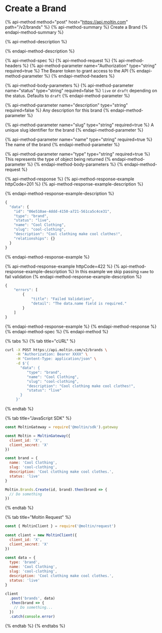 # Create a Brand

{% api-method method="post" host="https://api.moltin.com" path="/v2/brands" %}
{% api-method-summary %}
Create a Brand
{% endapi-method-summary %}

{% api-method-description %}

{% endapi-method-description %}

{% api-method-spec %}
{% api-method-request %}
{% api-method-headers %}
{% api-method-parameter name="Authorization" type="string" required=true %}
The Bearer token to grant access to the API
{% endapi-method-parameter %}
{% endapi-method-headers %}

{% api-method-body-parameters %}
{% api-method-parameter name="status" type="string" required=false %}
`live` or `draft` depending on the status. Defaults to `draft`
{% endapi-method-parameter %}

{% api-method-parameter name="description" type="string" required=false %}
Any description for this brand
{% endapi-method-parameter %}

{% api-method-parameter name="slug" type="string" required=true %}
A unique slug identifier for the brand
{% endapi-method-parameter %}

{% api-method-parameter name="name" type="string" required=true %}
The name of the brand
{% endapi-method-parameter %}

{% api-method-parameter name="type" type="string" required=true %}
This represents the type of object being returned
{% endapi-method-parameter %}
{% endapi-method-body-parameters %}
{% endapi-method-request %}

{% api-method-response %}
{% api-method-response-example httpCode=201 %}
{% api-method-response-example-description %}

{% endapi-method-response-example-description %}

```javascript
{
  "data": {
    "id": "06e510ae-4ddd-4150-a721-561ca5c4ce31",
    "type": "brand",
    "status": "live",
    "name": "Cool Clothing",
    "slug": "cool-clothing",
    "description": "Cool clothing make cool clothes!",
    "relationships": {}
  }
}
```
{% endapi-method-response-example %}

{% api-method-response-example httpCode=422 %}
{% api-method-response-example-description %}
In this example we skip passing `name` to fail validation
{% endapi-method-response-example-description %}

```javascript
{
    "errors": [
        {
            "title": "Failed Validation",
            "detail": "The data.name field is required."
        }
    ]
}
```
{% endapi-method-response-example %}
{% endapi-method-response %}
{% endapi-method-spec %}
{% endapi-method %}

{% tabs %}
{% tab title="cURL" %}
```bash
curl -X POST https://api.moltin.com/v2/brands \
     -H "Authorization: Bearer XXXX" \
     -H "Content-Type: application/json" \
     -d $'{
       "data": {
          "type": "brand",
          "name": "Cool Clothing",
          "slug": "cool-clothing",
          "description": "Cool clothing make cool clothes!",
          "status": "live"
       }
     }'
```
{% endtab %}

{% tab title="JavaScript SDK" %}
```javascript
const MoltinGateway = require('@moltin/sdk').gateway

const Moltin = MoltinGateway({
  client_id: 'X',
  client_secret: 'X'
})

const brand = {
  name: 'Cool Clothing',
  slug: 'cool-clothing',
  description: 'Cool clothing make cool clothes.',
  status: 'live'
}

Moltin.Brands.Create(id, brand).then(brand => {
  // Do something
})
```
{% endtab %}

{% tab title="Moltin Request" %}
```javascript
const { MoltinClient } = require('@moltin/request')
​
const client = new MoltinClient({
  client_id: 'X',
  client_secret: 'X'
})
​
const data = {
  type: 'brand',
  name: 'Cool Clothing',
  slug: 'cool-clothing',
  description: 'Cool clothing make cool clothes.',
  status: 'live'
}
​
client
  .post('brands', data)
  .then(brand => {
    // Do something...
  })
  .catch(console.error)
```
{% endtab %}
{% endtabs %}

